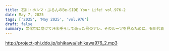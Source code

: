 ```yaml
---
title: 石川・ホンマ・ぶるんのBe-SIDE Your Life! vol.976-2
date: May 7, 2025
tags: ['2025', 'May 2025', 'vol.976']
draft: false
summary: 文化祭に向けて汗水垂らして造った例のアレ。そのルーツを見るために、石川代表は深雪の街へお出かけしたそうです。祭りのあとに、わざわざ何故...？
---
```


http://project-phi.ddo.jp/ishikawa/ishikawa976_2.mp3